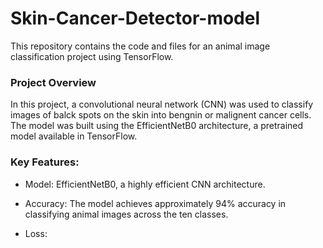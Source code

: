 # Skin-Cancer-Detector-model
This repository contains the code and files for an animal image classification project using TensorFlow.

### Project Overview
In this project, a convolutional neural network (CNN) was used to classify images of balck spots on the skin into bengnin or malignent cancer cells. The model was built using the EfficientNetB0 architecture, a pretrained model available in TensorFlow.

### Key Features:
* Model: EfficientNetB0, a highly efficient CNN architecture.

* Accuracy: The model achieves approximately 94% accuracy in classifying animal images across the ten classes.
* Loss: 
